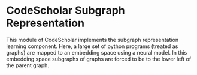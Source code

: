 # CodeScholar Subgraph Representation

This module of CodeScholar implements the subgraph representation learning component.
Here, a large set of python programs (treated as graphs) are mapped to an embedding space
using a neural model. In this embedding space subgraphs of graphs are forced to be to the lower left of the parent graph.